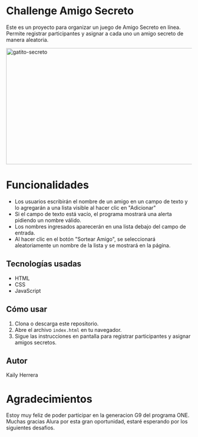 # Challenge Amigo Secreto
Este es un proyecto para organizar un juego de Amigo Secreto en línea. Permite registrar participantes y asignar a cada uno un amigo secreto de manera aleatoria.

<img width="851" height="315" alt="gatito-secreto" src="https://github.com/user-attachments/assets/6a4ae648-74d8-49c3-a198-0d8babca03c9" />


# Funcionalidades

+ Los usuarios escribirán el nombre de un amigo en un campo de texto y lo agregarán a una lista visible al hacer clic en "Adicionar"
+ Si el campo de texto está vacío, el programa mostrará una alerta pidiendo un nombre válido.
+ Los nombres ingresados aparecerán en una lista debajo del campo de entrada.
+ Al hacer clic en el botón "Sortear Amigo", se seleccionará aleatoriamente un nombre de la lista y se mostrará en la página.

## Tecnologías usadas

- HTML
- CSS
- JavaScript

## Cómo usar

1. Clona o descarga este repositorio.
2. Abre el archivo `index.html` en tu navegador.
3. Sigue las instrucciones en pantalla para registrar participantes y asignar amigos secretos.

## Autor
Kaily Herrera

#  Agradecimientos
Estoy muy feliz de poder participar en la generacion G9 del programa ONE. Muchas gracias Alura por esta gran oportunidad, estaré esperando por los siguientes desafios.
